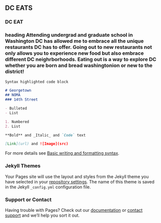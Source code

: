 ## DC EATS 
 
### DC EAT

### heading Attending undergrad and graduate school in Washington DC has allowed me to embrace all the unique restaurants DC has to offer. Going out to new restaurants not only allows you to experience new food but also embrace different DC neighrborhoods. Eating out is a way to explore DC whether you are born and bread washingtonion or new to the district! 

```markdown
Syntax highlighted code block

# Georgetown
## NOMA
### 14th Street

- Bulleted
- List

1. Numbered
2. List

**Bold** and _Italic_ and `Code` text

[Link](url) and ![Image](src)
```

For more details see [Basic writing and formatting syntax](https://docs.github.com/en/github/writing-on-github/getting-started-with-writing-and-formatting-on-github/basic-writing-and-formatting-syntax).

### Jekyll Themes

Your Pages site will use the layout and styles from the Jekyll theme you have selected in your [repository settings](https://github.com/abreulola/midtermwebsiteproject/settings/pages). The name of this theme is saved in the Jekyll `_config.yml` configuration file.

### Support or Contact

Having trouble with Pages? Check out our [documentation](https://docs.github.com/categories/github-pages-basics/) or [contact support](https://support.github.com/contact) and we’ll help you sort it out.
